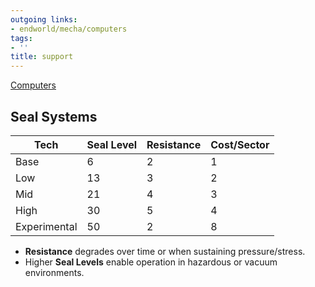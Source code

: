 ```yaml
---
outgoing links:
- endworld/mecha/computers
tags:
- ''
title: support
---
```

[Computers](endworld/mecha/computers)
## Seal Systems

| Tech         | Seal Level | Resistance | Cost/Sector |
|--------------|------------|------------|-------------|
| Base         | 6          | 2          | 1           |
| Low          | 13         | 3          | 2           |
| Mid          | 21         | 4          | 3           |
| High         | 30         | 5          | 4           |
| Experimental | 50         | 2          | 8           |

* **Resistance** degrades over time or when sustaining pressure/stress.
* Higher **Seal Levels** enable operation in hazardous or vacuum environments.
